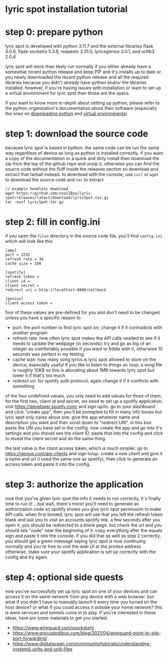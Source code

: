 # lyric spot installation tutorial

# step 0: prepare python
lyric spot is developed with python 3.11.7 and the external libraries flask 3.0.0, flask-socketio 5.3.6, requests 2.31.0, lyricsgenius 3.0.1, and urllib3 2.0.4

lyric spot will more than likely run normally if you either already have a somewhat recent python release and keep PIP and it's installs up to date or you newly downloaded the recent python release and all the required libraries because you didn't already have python and/or the libraries installed. however, if you're having issues with installation or want to set up a virtual environment for lyric spot then those are the specs.

if you want to know more in-depth about setting up python, please refer to the python organization's documentation about their software (especially the ones on [downloading python](https://wiki.python.org/moin/BeginnersGuide/Download) and [virtual environments](https://docs.python.org/3/tutorial/venv.html))

# step 1: download the source code
because lyric spot is based in python, the same code can be run the same way regardless of device as long as python is installed correctly. if you want a copy of the documentation or a quick and dirty install then download the zip from the top of the github repo and unzip it, otherwise you can find the source code without the fluff inside the releases section so download and extract that tarball instead. to download with the console, use `curl` or `wget` to download the source code and `tar` to extract

```
// example headless download
wget https://github.com/sna1lBoy/lyric-spot/releases/latest/download/lyricSpot.tar.gz
tar -xvzf lyricSpot.tar.gz
```

# step 2: fill in config.ini
if you open the `files` directory in the source code file, you'll find `config.ini` which will look like this

```
[app]
port = 3232
refresh rate = 10
cache size = 100

[spotify]
refresh token = 
client id = 
client secret = 
redirect uri = http://localhost:8888/callback

[genius]
client access token = 
```
four of these values are pre-defined for you and don't need to be changed unless you have a specific reason to
- port: the port number to find lyric spot on; change it if it contradicts with another program
- refresh rate: how often lyric spot makes the API calls needed to see if it needs to update the webpage (in seconds); try and go as big of an integer as comfortably possible if you want to fiddle with it, otherwise 10 seconds was perfect in my testing
- cache size: how many song lyrics is lyric spot allowed to store on the device, especially useful if you like to listen to things on loop; a song file is roughly 10KB so this is allocating about 1MB towards lyric spot but lower it if that's too much
- redirect uri: for spotify auth protocol; again change it if it conflicts with something

of the four undefined values, you only need to add values for three of them. for the first two, client id and secret, we need to set up a spotify application. visit https://developer.spotify.com/ and sign up/in. go to your dashboard and click "create app", then you'll be prompted to fill in many info boxes but lyric spot only cares about one. give the app whatever name and description you want and then scroll down to "redirect URI". in this box paste the URI you have set in the config. now create the app and go into it's settings and you should see the client ID. paste that into the config and click to reveal the client secret and do the same thing.

the last value is the client access token, which is much simpler. go to https://genius.com/api-clients and sign in/up. create a new client and give it a name and url (i used the same one as spotify), then click to generate an access token and paste it into the config.

# step 3: authorize the application
now that you've given lyric spot the info it needs to run correctly, it's finally time to run it! ...but wait, there's more! you'll need to generate an authorization code so spotify knows you give lyric spot permission to make API calls. when first booted, lyric spot will see that you left the refresh token blank and ask you to visit an accounts.spotify link. a few seconds after you open it, you should be redirected to a blank page. but check the url and you should see "code" near the beginning of it. copy everything after the equals sign and paste it into the console. if you did that as well as step 2 correctly, you should get a green message saying lyric spot is now continuing normally and you're free to visit the web UI at the printed address. otherwise, make sure your spotify application is set up correctly with the config and try again.

# step 4: optional side quests
now you've successfully set up lyric spot on one of your devices and can access it on the same network from any device with a web browser. but what if you didn't have to manually launch it every time you turned on the host device? or what if you could access it outside your home network? this is were services and tunnels come in to play. if you're interested in these ideas, here are some materials to get you started:
- https://www.wireguard.com/quickstart/
- https://www.procustodibus.com/blog/2021/04/wireguard-point-to-site-port-forwarding/
- https://www.digitalocean.com/community/tutorials/understanding-systemd-units-and-unit-files